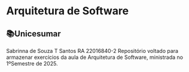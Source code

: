 # Arquitetura de Software

📚Unicesumar 
------
Sabrinna de Souza T Santos RA 22016840-2
Repositório voltado para armazenar exercícios da aula de Arquitetura de Software, ministrada no 1ºSemestre de 2025.